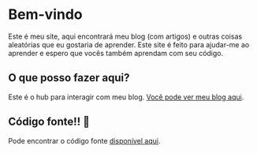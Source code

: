 # Bem-vindo  

Este é meu site, aqui encontrará meu blog (com artigos) e outras coisas aleatórias que eu gostaria de aprender.
Este site é feito para ajudar-me ao aprender e espero que vocês também aprendam com seu código.

## O que posso fazer aqui?

Este é o hub para interagir com meu blog. [Você pode ver meu blog aqui](/blog/).

## Código fonte!! 💢

Pode encontrar o código fonte [disponível aqui](https://github.com/Viktor95801/viktor95801.github.io).
